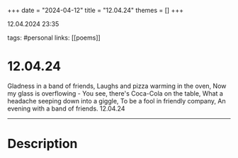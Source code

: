 +++
date = "2024-04-12"
title = "12.04.24"
themes = []
+++

12.04.2024 23:35

tags: #personal
links: [[poems]]

# 12.04.24

Gladness in a band of friends,
Laughs and pizza warming in the oven,
Now my glass is overflowing -
You see, there's Coca-Cola on the table,
What a headache seeping down into a giggle,
To be a fool in friendly company,
An evening with a band of friends.
12.04.24

---

# Description

